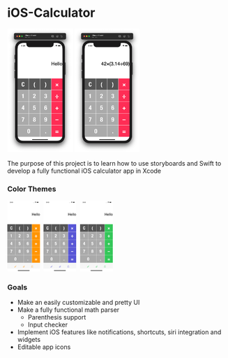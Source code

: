 # iOS-Calculator
<img src="https://github.com/Papunk/iOS-Calculator/blob/main/Screenshots/Hello.png" width="150"> <img src="https://github.com/Papunk/iOS-Calculator/blob/main/Screenshots/Math.png" width="150px">

The purpose of this project is to learn how to use storyboards and Swift to develop a fully functional iOS calculator app in Xcode

### Color Themes
<kbd> <img src="https://github.com/Papunk/iOS-Calculator/blob/main/Screenshots/Orange.png" width="75px" style="border=10px"> </kbd> <kbd> <img src="https://github.com/Papunk/iOS-Calculator/blob/main/Screenshots/Indigo.png" width="75px"> </kbd> <kbd> <img src="https://github.com/Papunk/iOS-Calculator/blob/main/Screenshots/Green.png" width="75px"> </kbd>


### Goals
- Make an easily customizable and pretty UI
- Make a fully functional math parser
  - Parenthesis support
  - Input checker
- Implement iOS features like notifications, shortcuts, siri integration and widgets
- Editable app icons

